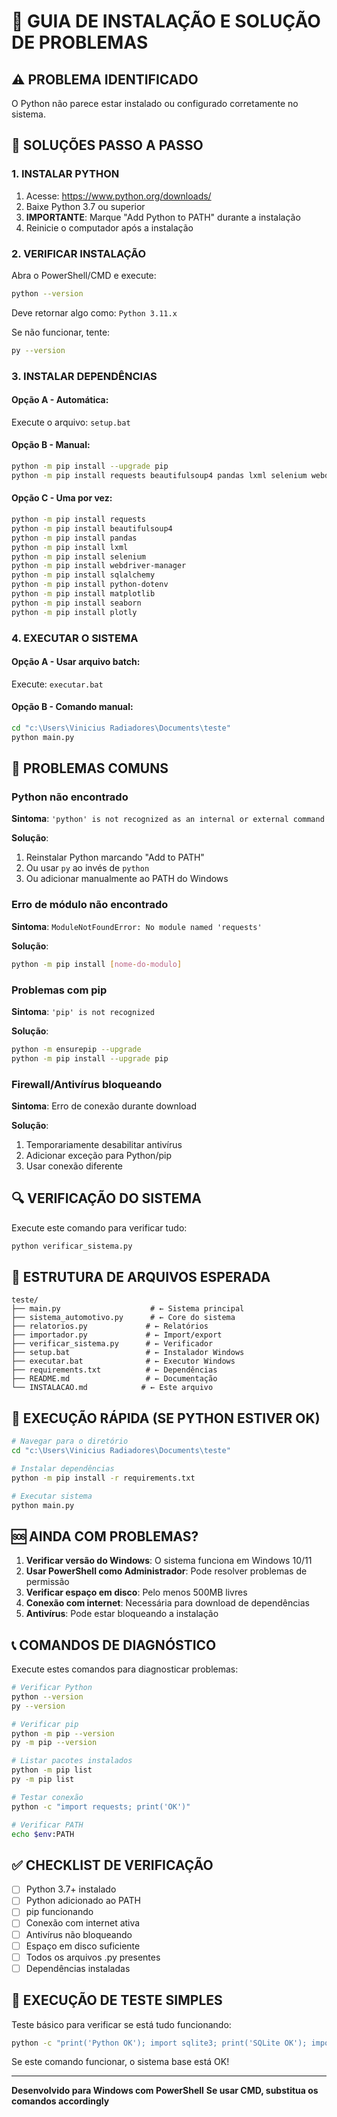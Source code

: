 # 🚨 GUIA DE INSTALAÇÃO E SOLUÇÃO DE PROBLEMAS

## ⚠️ PROBLEMA IDENTIFICADO
O Python não parece estar instalado ou configurado corretamente no sistema.

## 🔧 SOLUÇÕES PASSO A PASSO

### 1. INSTALAR PYTHON
1. Acesse: https://www.python.org/downloads/
2. Baixe Python 3.7 ou superior
3. **IMPORTANTE**: Marque "Add Python to PATH" durante a instalação
4. Reinicie o computador após a instalação

### 2. VERIFICAR INSTALAÇÃO
Abra o PowerShell/CMD e execute:
```bash
python --version
```
Deve retornar algo como: `Python 3.11.x`

Se não funcionar, tente:
```bash
py --version
```

### 3. INSTALAR DEPENDÊNCIAS

#### Opção A - Automática:
Execute o arquivo: `setup.bat`

#### Opção B - Manual:
```bash
python -m pip install --upgrade pip
python -m pip install requests beautifulsoup4 pandas lxml selenium webdriver-manager sqlalchemy python-dotenv matplotlib seaborn plotly
```

#### Opção C - Uma por vez:
```bash
python -m pip install requests
python -m pip install beautifulsoup4
python -m pip install pandas
python -m pip install lxml
python -m pip install selenium
python -m pip install webdriver-manager
python -m pip install sqlalchemy
python -m pip install python-dotenv
python -m pip install matplotlib
python -m pip install seaborn
python -m pip install plotly
```

### 4. EXECUTAR O SISTEMA

#### Opção A - Usar arquivo batch:
Execute: `executar.bat`

#### Opção B - Comando manual:
```bash
cd "c:\Users\Vinicius Radiadores\Documents\teste"
python main.py
```

## 🐛 PROBLEMAS COMUNS

### Python não encontrado
**Sintoma**: `'python' is not recognized as an internal or external command`

**Solução**:
1. Reinstalar Python marcando "Add to PATH"
2. Ou usar `py` ao invés de `python`
3. Ou adicionar manualmente ao PATH do Windows

### Erro de módulo não encontrado
**Sintoma**: `ModuleNotFoundError: No module named 'requests'`

**Solução**:
```bash
python -m pip install [nome-do-modulo]
```

### Problemas com pip
**Sintoma**: `'pip' is not recognized`

**Solução**:
```bash
python -m ensurepip --upgrade
python -m pip install --upgrade pip
```

### Firewall/Antivírus bloqueando
**Sintoma**: Erro de conexão durante download

**Solução**:
1. Temporariamente desabilitar antivírus
2. Adicionar exceção para Python/pip
3. Usar conexão diferente

## 🔍 VERIFICAÇÃO DO SISTEMA

Execute este comando para verificar tudo:
```bash
python verificar_sistema.py
```

## 📂 ESTRUTURA DE ARQUIVOS ESPERADA

```
teste/
├── main.py                    # ← Sistema principal
├── sistema_automotivo.py      # ← Core do sistema
├── relatorios.py             # ← Relatórios
├── importador.py             # ← Import/export
├── verificar_sistema.py      # ← Verificador
├── setup.bat                 # ← Instalador Windows
├── executar.bat              # ← Executor Windows  
├── requirements.txt          # ← Dependências
├── README.md                 # ← Documentação
└── INSTALACAO.md            # ← Este arquivo
```

## 🚀 EXECUÇÃO RÁPIDA (SE PYTHON ESTIVER OK)

```bash
# Navegar para o diretório
cd "c:\Users\Vinicius Radiadores\Documents\teste"

# Instalar dependências
python -m pip install -r requirements.txt

# Executar sistema
python main.py
```

## 🆘 AINDA COM PROBLEMAS?

1. **Verificar versão do Windows**: O sistema funciona em Windows 10/11
2. **Usar PowerShell como Administrador**: Pode resolver problemas de permissão
3. **Verificar espaço em disco**: Pelo menos 500MB livres
4. **Conexão com internet**: Necessária para download de dependências
5. **Antivírus**: Pode estar bloqueando a instalação

## 📞 COMANDOS DE DIAGNÓSTICO

Execute estes comandos para diagnosticar problemas:

```bash
# Verificar Python
python --version
py --version

# Verificar pip
python -m pip --version
py -m pip --version

# Listar pacotes instalados
python -m pip list
py -m pip list

# Testar conexão
python -c "import requests; print('OK')"

# Verificar PATH
echo $env:PATH
```

## ✅ CHECKLIST DE VERIFICAÇÃO

- [ ] Python 3.7+ instalado
- [ ] Python adicionado ao PATH
- [ ] pip funcionando
- [ ] Conexão com internet ativa
- [ ] Antivírus não bloqueando
- [ ] Espaço em disco suficiente
- [ ] Todos os arquivos .py presentes
- [ ] Dependências instaladas

## 🎯 EXECUÇÃO DE TESTE SIMPLES

Teste básico para verificar se está tudo funcionando:

```bash
python -c "print('Python OK'); import sqlite3; print('SQLite OK'); import requests; print('Requests OK')"
```

Se este comando funcionar, o sistema base está OK!

---
**Desenvolvido para Windows com PowerShell**
**Se usar CMD, substitua os comandos accordingly**
